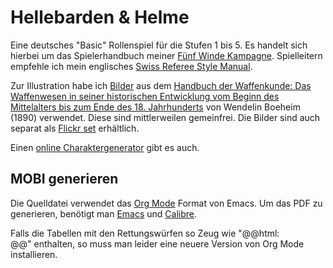 Hellebarden & Helme
===================

Eine deutsches "Basic" Rollenspiel für die Stufen 1 bis 5. Es handelt
sich hierbei um das Spielerhandbuch meiner [Fünf Winde
Kampagne](http://campaignwiki.org/wiki/F%C3%BCnfWinde/HomePage).
Spielleitern empfehle ich mein englisches [Swiss Referee Style
Manual](http://alexschroeder.ch/wiki/Swiss_Referee_Style_Manual).

Zur Illustration habe ich [Bilder](graphics/) aus dem [Handbuch der
Waffenkunde: Das Waffenwesen in seiner historischen Entwicklung vom
Beginn des Mittelalters bis zum Ende des 18.
Jahrhunderts](http://www.archive.org/details/handbuchderwaff00collgoog)
von Wendelin Boeheim (1890) verwendet. Diese sind mittlerweilen
gemeinfrei. Die Bilder sind auch separat als [Flickr
set](http://www.flickr.com/photos/kensanata/sets/72157629238437674/)
erhältlich.

Einen [online
Charaktergenerator](http://campaignwiki.org/halberdsnhelmets/de) gibt
es auch.

MOBI generieren
---------------

Die Quelldatei verwendet das [Org Mode](http://orgmode.org/) Format
von Emacs. Um das PDF zu generieren, benötigt man
[Emacs](http://www.gnu.org/software/emacs/) und
[Calibre](http://calibre-ebook.com/).

Falls die Tabellen mit den Rettungswürfen so Zeug wie "@@html:<br/>@@"
enthalten, so muss man leider eine neuere Version von Org Mode
installieren.
